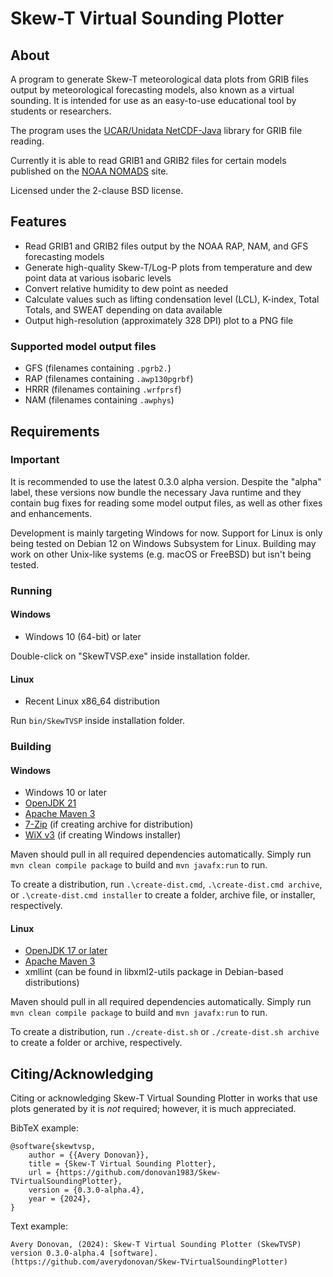 # Skew-T Virtual Sounding Plotter

## About

A program to generate Skew-T meteorological data plots from GRIB files output by 
meteorological forecasting models, also known as a virtual sounding.
It is intended for use as an easy-to-use educational tool by students or
researchers.

The program uses the
[UCAR/Unidata NetCDF-Java](https://www.unidata.ucar.edu/software/netcdf-java/)
library for GRIB file reading.

Currently it is able to read GRIB1 and GRIB2 files for certain models published on the
[NOAA NOMADS](https://nomads.ncep.noaa.gov/) site.

Licensed under the 2-clause BSD license.

## Features

* Read GRIB1 and GRIB2 files output by the NOAA RAP, NAM, and GFS forecasting
  models
* Generate high-quality Skew-T/Log-P plots from temperature and dew point data
  at various isobaric levels
* Convert relative humidity to dew point as needed
* Calculate values such as lifting condensation level (LCL), K-index,
  Total Totals, and SWEAT depending on data available
* Output high-resolution (approximately 328 DPI) plot to a PNG file

### Supported model output files

* GFS (filenames containing `.pgrb2.`)
* RAP (filenames containing `.awp130pgrbf`)
* HRRR (filenames containing `.wrfprsf`)
* NAM (filenames containing `.awphys`)

## Requirements

### Important

It is recommended to use the latest 0.3.0 alpha version.
Despite the "alpha" label, these versions now bundle the necessary Java runtime and they
contain bug fixes for reading some model output files, as well as other fixes and enhancements.

Development is mainly targeting Windows for now.
Support for Linux is only being tested on Debian 12 on Windows Subsystem for Linux.
Building may work on other Unix-like systems (e.g. macOS or FreeBSD) but isn't being tested.

### Running

#### Windows

* Windows 10 (64-bit) or later

Double-click on "SkewTVSP.exe" inside installation folder.

#### Linux

* Recent Linux x86_64 distribution

Run `bin/SkewTVSP` inside installation folder. 

### Building

#### Windows

* Windows 10 or later
* [OpenJDK 21](https://adoptium.net/temurin/releases/)
* [Apache Maven 3](https://maven.apache.org/)
* [7-Zip](https://www.7-zip.org/) (if creating archive for distribution)
* [WiX v3](https://wixtoolset.org/docs/wix3/) (if creating Windows installer)

Maven should pull in all required dependencies automatically.
Simply run `mvn clean compile package` to build and `mvn javafx:run` to run.

To create a distribution, run `.\create-dist.cmd`, `.\create-dist.cmd archive`,
or `.\create-dist.cmd installer`
to create a folder, archive file, or installer, respectively.

#### Linux

* [OpenJDK 17 or later](https://adoptopenjdk.net/)
* [Apache Maven 3](https://maven.apache.org/)
* xmllint (can be found in libxml2-utils package in Debian-based distributions)

Maven should pull in all required dependencies automatically.
Simply run `mvn clean compile package` to build and `mvn javafx:run` to run.

To create a distribution, run `./create-dist.sh` or `./create-dist.sh archive`
to create a folder or archive, respectively.

## Citing/Acknowledging

Citing or acknowledging Skew-T Virtual Sounding Plotter in works that use plots
generated by it is *not* required; however, it is much appreciated.

BibTeX example:

    @software{skewtvsp,
        author = {{Avery Donovan}},
        title = {Skew-T Virtual Sounding Plotter},
        url = {https://github.com/donovan1983/Skew-TVirtualSoundingPlotter},
        version = {0.3.0-alpha.4},
        year = {2024},
    }

Text example:

    Avery Donovan, (2024): Skew-T Virtual Sounding Plotter (SkewTVSP) version 0.3.0-alpha.4 [software].
    (https://github.com/averydonovan/Skew-TVirtualSoundingPlotter)
